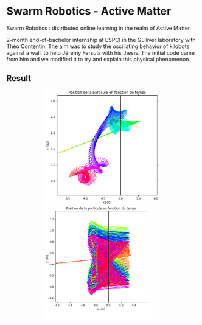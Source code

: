 # Swarm Robotics - Active Matter 

Swarm Robotics : distributed online learning in the realm of Active Matter.

2-month end-of-bachelor internship at ESPCI in the Gulliver laboratory with Théo Contentin. The aim was to study the oscillating behavior of kilobots against a wall, to help Jérémy Fersula with his thesis. The initial code came from him and we modified it to try and explain this physical phenomenon.

## Result

<p align="center">
<img src="https://github.com/pierrecavalier/Swarm-Robotics/blob/main/data/trop%20oscillation%200.4.png" width="300">
<img src="https://github.com/pierrecavalier/Swarm-Robotics/blob/main/data/TrajFS.png" width="300">
</p>
  

